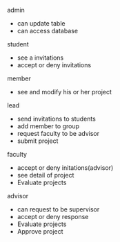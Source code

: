 admin
- can update table
- can access database


student
- see a  invitations
- accept or deny invitations

member
- see and modify his or her project

lead
- send invitations to students
- add member to group
- request faculty to be advisor
- submit project

faculty
- accept or deny initations(advisor)
- see detail of project
- Evaluate projects
  

advisor
- can request to be supervisor
- accept or deny response
- Evaluate projects
- Approve project
  




